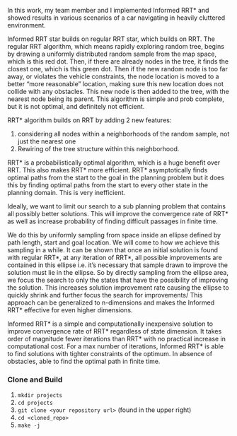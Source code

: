 In this work, my team member and I implemented Informed RRT* and showed results in various scenarios of a car navigating in heavily cluttered environment. 

Informed RRT star builds on regular RRT star, which builds on RRT. The regular RRT algorithm, which means rapidly exploring random tree, begins by drawing a uniformly distributed random sample from the map space, which is this red dot. Then, if there are already nodes in the tree, it finds the closest one, which is this green dot.  Then if the new random node is too far away, or violates the vehicle constraints, the node location is moved to a better “more reasonable” location, making sure this new location does not collide with any obstacles.  This new node is then added to the tree, with the nearest node being its parent. This algorithm is simple and prob complete, but it is not optimal, and definitely not efficient.

RRT* algorithm builds on RRT by adding 2 new features: 
1. considering all nodes within a neighborhoods of the random sample, not just the nearest one
2. Rewiring of the tree structure within this neighborhood. 

RRT* is a probabilistically optimal algorithm, which is a huge benefit over RRT. This also makes RRT* more efficient. RRT* asymptotically finds optimal paths from the start to the goal in the planning problem but it does this by finding optimal paths from the start to every other state in the planning domain. This is very inefficient. 

Ideally, we want to limit our search to a sub planning problem that contains all possibly better solutions. This will improve the convergence rate of RRT* as well as increase probability of finding difficult passages in finite time. 

We do this by uniformly sampling from space inside an ellipse defined by path length, start and goal location. We will come to how we achieve this sampling in a while. It can be shown that once an initial solution is found with regular RRT*, at any iteration of RRT*, all possible improvements are contained in this ellipse i.e. it’s necessary that sample drawn to improve the solution must lie in the ellipse. So by directly sampling from the ellipse area, we focus the search to only the states that have the possibility of improving the solution. This increases solution improvement rate causing the ellipse to quickly shrink and further focus the search for improvements/ This approach can be generalized to n-dimensions and makes the Informed RRT* effective for even higher dimensions. 

Informed RRT* is a simple and computationally inexpensive solution to improve convergence rate of RRT* regardless of state dimension. It takes order of magnitude fewer iterations than RRT* with no practical increase in computational cost. For a max number of iterations, Informed RRT* is able to find solutions with tighter constraints of the optimum. In absence of obstacles, able to find the optimal path in finite time.


### Clone and Build
1. `mkdir projects`
1. `cd projects`
1. `git clone <your repository url>` (found in the upper right)
1. `cd <cloned_repo>`
1. `make -j`
